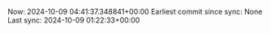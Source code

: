 Now: 2024-10-09 04:41:37.348841+00:00 Earliest commit since sync: None Last sync: 2024-10-09 01:22:33+00:00
